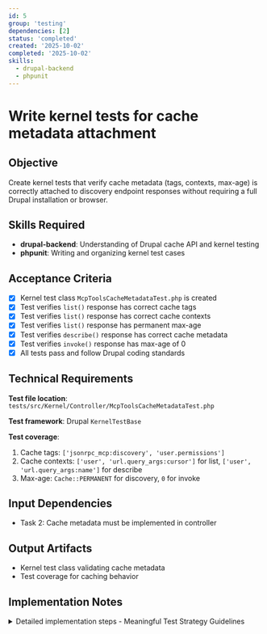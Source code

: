 ```yaml
---
id: 5
group: 'testing'
dependencies: [2]
status: 'completed'
created: '2025-10-02'
completed: '2025-10-02'
skills:
  - drupal-backend
  - phpunit
---
```


# Write kernel tests for cache metadata attachment

## Objective

Create kernel tests that verify cache metadata (tags, contexts, max-age) is correctly attached to discovery endpoint responses without requiring a full Drupal installation or browser.

## Skills Required

- **drupal-backend**: Understanding of Drupal cache API and kernel testing
- **phpunit**: Writing and organizing kernel test cases

## Acceptance Criteria

- [x] Kernel test class `McpToolsCacheMetadataTest.php` is created
- [x] Test verifies `list()` response has correct cache tags
- [x] Test verifies `list()` response has correct cache contexts
- [x] Test verifies `list()` response has permanent max-age
- [x] Test verifies `describe()` response has correct cache metadata
- [x] Test verifies `invoke()` response has max-age of 0
- [x] All tests pass and follow Drupal coding standards

## Technical Requirements

**Test file location**: `tests/src/Kernel/Controller/McpToolsCacheMetadataTest.php`

**Test framework**: Drupal `KernelTestBase`

**Test coverage**:

1. Cache tags: `['jsonrpc_mcp:discovery', 'user.permissions']`
2. Cache contexts: `['user', 'url.query_args:cursor']` for list, `['user', 'url.query_args:name']` for describe
3. Max-age: `Cache::PERMANENT` for discovery, `0` for invoke

## Input Dependencies

- Task 2: Cache metadata must be implemented in controller

## Output Artifacts

- Kernel test class validating cache metadata
- Test coverage for caching behavior

## Implementation Notes

<details>
<summary>Detailed implementation steps - Meaningful Test Strategy Guidelines</summary>

**IMPORTANT**: Your critical mantra for test generation is: "write a few tests, mostly integration".

Focus on testing the **custom business logic** of cache metadata attachment, not framework functionality.

### Test Class Structure

Create `tests/src/Kernel/Controller/McpToolsCacheMetadataTest.php`:

```php
<?php

declare(strict_types=1);

namespace Drupal\Tests\jsonrpc_mcp\Kernel\Controller;

use Drupal\Core\Cache\Cache;
use Drupal\KernelTests\KernelTestBase;
use Symfony\Component\HttpFoundation\Request;

/**
 * Tests cache metadata attachment to MCP controller responses.
 *
 * @group jsonrpc_mcp
 */
class McpToolsCacheMetadataTest extends KernelTestBase {

  protected static $modules = ['jsonrpc_mcp', 'jsonrpc', 'serialization'];

  protected function setUp(): void {
    parent::setUp();
    $this->installConfig(['jsonrpc_mcp']);
  }

  /**
   * Tests cache metadata on list endpoint response.
   */
  public function testListEndpointCacheMetadata(): void {
    $controller = $this->container->get('jsonrpc_mcp.tools_controller');
    $request = Request::create('/mcp/tools/list', 'GET');

    $response = $controller->list($request);
    $cache_metadata = $response->getCacheableMetadata();

    // Assert cache tags.
    $this->assertContains('jsonrpc_mcp:discovery', $cache_metadata->getCacheTags());
    $this->assertContains('user.permissions', $cache_metadata->getCacheTags());

    // Assert cache contexts.
    $this->assertContains('user', $cache_metadata->getCacheContexts());
    $this->assertContains('url.query_args:cursor', $cache_metadata->getCacheContexts());

    // Assert permanent max-age.
    $this->assertEquals(Cache::PERMANENT, $cache_metadata->getCacheMaxAge());
  }

  /**
   * Tests cache metadata on describe endpoint response.
   */
  public function testDescribeEndpointCacheMetadata(): void {
    $controller = $this->container->get('jsonrpc_mcp.tools_controller');
    $request = Request::create('/mcp/tools/describe', 'GET', ['name' => 'test.method']);

    $response = $controller->describe($request);
    $cache_metadata = $response->getCacheableMetadata();

    // Assert cache tags.
    $this->assertContains('jsonrpc_mcp:discovery', $cache_metadata->getCacheTags());
    $this->assertContains('user.permissions', $cache_metadata->getCacheTags());

    // Assert cache contexts include query arg.
    $this->assertContains('url.query_args:name', $cache_metadata->getCacheContexts());

    // Assert permanent max-age.
    $this->assertEquals(Cache::PERMANENT, $cache_metadata->getCacheMaxAge());
  }

  /**
   * Tests invoke endpoint is not cached.
   */
  public function testInvokeEndpointNotCached(): void {
    $controller = $this->container->get('jsonrpc_mcp.tools_controller');

    $request_body = json_encode([
      'name' => 'test.method',
      'arguments' => [],
    ]);
    $request = Request::create('/mcp/tools/invoke', 'POST', [], [], [], [], $request_body);

    // Note: This test may fail if no valid tool exists; adjust based on test setup
    $response = $controller->invoke($request);
    $cache_metadata = $response->getCacheableMetadata();

    // Assert max-age is 0 (no caching).
    $this->assertEquals(0, $cache_metadata->getCacheMaxAge());
  }

}
```

### Key Testing Points

1. **Test cache tag presence**: Verify both custom and permission tags exist
2. **Test cache contexts**: Ensure user and query parameter contexts are set
3. **Test max-age values**: Confirm permanent caching for discovery, none for invoke
4. **Focus on custom logic**: Test YOUR cache metadata attachment, not Drupal's cache system

### What NOT to Test

- ❌ How Drupal's cache system stores/retrieves cached items (framework functionality)
- ❌ How `CacheableMetadata::merge()` works (tested by Drupal core)
- ❌ Page cache storage mechanisms (integration test concern)
- ❌ Cache tag invalidation mechanics (functional test concern)

### Running the Tests

```bash
vendor/bin/phpunit --group jsonrpc_mcp tests/src/Kernel/Controller/McpToolsCacheMetadataTest.php
```

**Important notes**:

- Keep tests focused on verifying cache metadata values
- Avoid testing Drupal core functionality
- Use mocking if JSON-RPC handler isn't available in kernel tests
- Consider creating a test MCP tool plugin for more reliable testing
</details>
